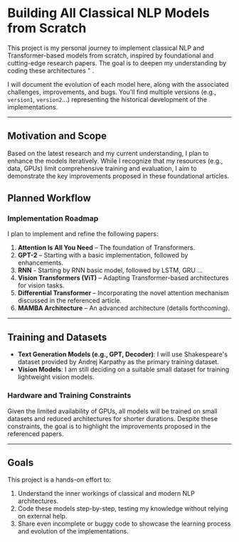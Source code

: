 # **Building All Classical NLP Models from Scratch**

This project is my personal journey to implement classical NLP and Transformer-based models from scratch, inspired by foundational and cutting-edge research papers. The goal is to deepen my understanding by coding these architectures " .

I will document the evolution of each model here, along with the associated challenges, improvements, and bugs. You’ll find multiple versions (e.g., `version1`, `version2`...) representing the historical development of the implementations.

---

## **Motivation and Scope**

Based on the latest research and my current understanding, I plan to enhance the models iteratively. While I recognize that my resources (e.g., data, GPUs) limit comprehensive training and evaluation, I aim to demonstrate the key improvements proposed in these foundational articles. 

## **Planned Workflow**

### **Implementation Roadmap**
I plan to implement and refine the following papers:
1. **Attention Is All You Need** – The foundation of Transformers.
2. **GPT-2** – Starting with a basic implementation, followed by enhancements.
3. **RNN** - Starting by RNN basic model, followed by LSTM, GRU ...
4. **Vision Transformers (ViT)** – Adapting Transformer-based architectures for vision tasks.
5. **Differential Transformer** – Incorporating the novel attention mechanism discussed in the referenced article.
6. **MAMBA Architecture** – An advanced architecture (details forthcoming).

---

## **Training and Datasets**
- **Text Generation Models (e.g., GPT, Decoder)**: I will use Shakespeare's dataset provided by Andrej Karpathy as the primary training dataset.
- **Vision Models**: I am still deciding on a suitable small dataset for training lightweight vision models.

### **Hardware and Training Constraints**
Given the limited availability of GPUs, all models will be trained on small datasets and reduced architectures for shorter durations. Despite these constraints, the goal is to highlight the improvements proposed in the referenced papers.

---

## **Goals**
This project is a hands-on effort to:
1. Understand the inner workings of classical and modern NLP architectures.
2. Code these models step-by-step, testing my knowledge without relying on external help.
3. Share even incomplete or buggy code to showcase the learning process and evolution of the implementations.


